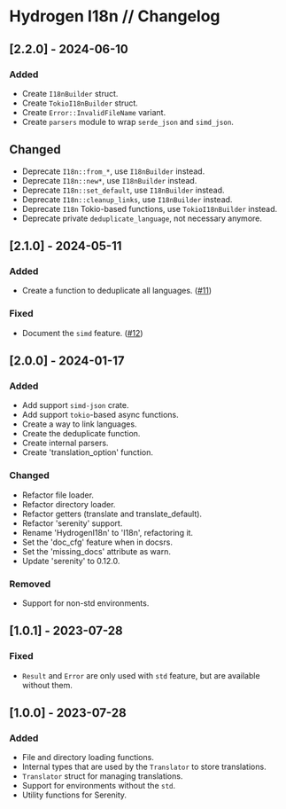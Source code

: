 # Hydrogen I18n // Changelog

## [2.2.0] - 2024-06-10

### Added

- Create `I18nBuilder` struct.
- Create `TokioI18nBuilder` struct.
- Create `Error::InvalidFileName` variant.
- Create `parsers` module to wrap `serde_json` and `simd_json`.

## Changed

- Deprecate `I18n::from_*`, use `I18nBuilder` instead.
- Deprecate `I18n::new*`, use `I18nBuilder` instead.
- Deprecate `I18n::set_default`, use `I18nBuilder` instead.
- Deprecate `I18n::cleanup_links`, use `I18nBuilder` instead.
- Deprecate `I18n` Tokio-based functions, use `TokioI18nBuilder` instead.
- Deprecate private `deduplicate_language`, not necessary anymore.

## [2.1.0] - 2024-05-11

### Added

- Create a function to deduplicate all languages. ([#11](https://github.com/nashiradeer/hydrogen-i18n/issues/11))

### Fixed

- Document the `simd` feature. ([#12](https://github.com/nashiradeer/hydrogen-i18n/issues/12))

## [2.0.0] - 2024-01-17

### Added

- Add support `simd-json` crate.
- Add support `tokio`-based async functions.
- Create a way to link languages.
- Create the deduplicate function.
- Create internal parsers.
- Create 'translation_option' function.

### Changed

- Refactor file loader.
- Refactor directory loader.
- Refactor getters (translate and translate_default).
- Refactor 'serenity' support.
- Rename 'HydrogenI18n' to 'I18n', refactoring it.
- Set the 'doc_cfg' feature when in docsrs.
- Set the 'missing_docs' attribute as warn.
- Update 'serenity' to 0.12.0.

### Removed

- Support for non-std environments.

## [1.0.1] - 2023-07-28

### Fixed

- `Result` and `Error` are only used with `std` feature, but are available without them.

## [1.0.0] - 2023-07-28

### Added

- File and directory loading functions.
- Internal types that are used by the `Translator` to store translations.
- `Translator` struct for managing translations.
- Support for environments without the `std`.
- Utility functions for Serenity.
